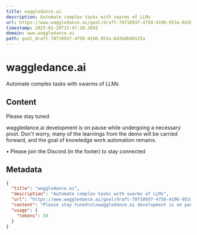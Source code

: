 ```yaml
---
title: waggledance.ai
description: Automate complex tasks with swarms of LLMs
url: https://www.waggledance.ai/goal/draft-78f10937-4750-4196-953a-6d3b8b00125a
timestamp: 2025-01-20T15:47:28.269Z
domain: www.waggledance.ai
path: goal_draft-78f10937-4750-4196-953a-6d3b8b00125a
---
```


# waggledance.ai


Automate complex tasks with swarms of LLMs


## Content

Please stay tuned

waggledance.ai development is on pause while undergoing a necessary pivot. Don't worry, many of the learnings from the demo will be carried forward, and the goal of knowledge work automation remains.

• Please join the Discord (in the footer) to stay connected

## Metadata

```json
{
  "title": "waggledance.ai",
  "description": "Automate complex tasks with swarms of LLMs",
  "url": "https://www.waggledance.ai/goal/draft-78f10937-4750-4196-953a-6d3b8b00125a",
  "content": "Please stay tuned\n\nwaggledance.ai development is on pause while undergoing a necessary pivot. Don't worry, many of the learnings from the demo will be carried forward, and the goal of knowledge work automation remains.\n\n• Please join the Discord (in the footer) to stay connected",
  "usage": {
    "tokens": 58
  }
}
```
